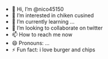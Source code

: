 - 👋 Hi, I’m @nico45150
- 👀 I’m interested in chiken cusined
- 🌱 I’m currently learning ...
- 💞️ I’m looking to collaborate on twitter
- 📫 How to reach me now
- 😄 Pronouns: ...
- ⚡ Fun fact: i love burger and chips

<!---
nico45150/nico45150 is a ✨ special ✨ repository because its `README.md` (this file) appears on your GitHub profile.
You can click the Preview link to take a look at your changes.
--->
